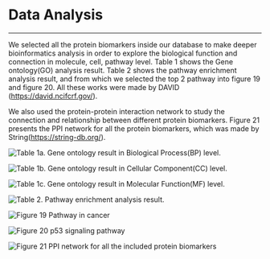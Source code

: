 # <i class="fa-solid fa-microscope"></i> Data Analysis

---

We selected all the protein biomarkers inside our database to make deeper bioinformatics analysis in order to explore the biological function and connection in molecule, cell, pathway level. Table 1 shows the Gene ontology(GO) analysis result. Table 2 shows the pathway enrichment analysis result, and from which we selected the top 2 pathway into figure 19 and figure 20. All these works were made by DAVID (https://david.ncifcrf.gov/).

We also used the protein-protein interaction network to study the connection and relationship between different protein biomarkers. Figure 21 presents the PPI network for all the protein biomarkers, which was made by String(https://string-db.org/).

![Table 1a. Gene ontology result in Biological Process(BP) level.](https://cbd.limina.top/images/old/GOTERMBP.png)

![Table 1b. Gene ontology result in Cellular Component(CC) level.](https://cbd.limina.top/images/old/CC.png)

![Table 1c. Gene ontology result in Molecular Function(MF) level.](https://cbd.limina.top/images/old/MF.png)

![Table 2. Pathway enrichment analysis result.](https://cbd.limina.top/images/old/KEGG.png)

![Figure 19 Pathway in cancer](https://cbd.limina.top/images/old/CANCERPATH.png)

![Figure 20 p53 signaling pathway](https://cbd.limina.top/images/old/p53.png)

![Figure 21 PPI network for all the included protein biomarkers](https://cbd.limina.top/images/old/ppi.png)
